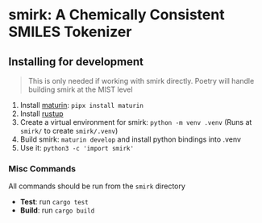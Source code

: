 # smirk: A Chemically Consistent SMILES Tokenizer

## Installing for development

> This is only needed if working with smirk directly. Poetry will handle building smirk at the MIST level

1. Install [maturin](https://www.maturin.rs): `pipx install maturin`
2. Install [rustup](https://www.rust-lang.org/tools/install)
3. Create a virtual environment for smirk: `python -m venv .venv` (Runs at `smirk/` to create `smirk/.venv`)
4. Build smirk: `maturin develop` and install python bindings into .venv
5. Use it: `python3 -c 'import smirk'`

### Misc Commands

All commands should be run from the `smirk` directory

- **Test**: run `cargo test`
- **Build**: run `cargo build`
